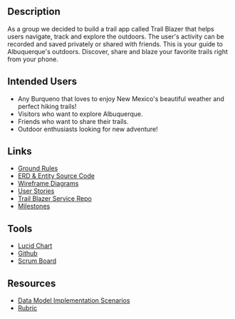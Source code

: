 ## Description 
As a group we decided to build a trail app called Trail Blazer that helps users
navigate, track and explore the outdoors. The user's activity can be recorded and
saved privately or shared with friends. This is your guide to Albuquerque's outdoors. 
Discover, share and blaze your favorite trails right from your phone. 

## Intended Users
* Any Burqueno that loves to enjoy New Mexico's beautiful weather and perfect hiking trails! 
* Visitors who want to explore Albuquerque. 
* Friends who want to share their trails. 
* Outdoor enthusiasts looking for new adventure! 

## Links

* [Ground Rules](docs/ground-rules.md)
* [ERD & Entity Source Code](docs/erd.md)
* [Wireframe Diagrams](docs/wireframe.md) 
* [User Stories](docs/user-stories.md)
* [Trail Blazer Service Repo](https://github.com/the-trail-blazer/trailblazer-service)
* [Milestones](docs/milestones.md)


## Tools 

* [Lucid Chart](lucidchart.com)
* [Github](https://github.com/the-trail-blazer)
* [Scrum Board](https://github.com/the-trail-blazer/trailblazer.github.io/projects/5)


## Resources 

* [Data Model Implementation Scenarios](https://deep-dive-coding-java-cohort-8.github.io/2019/10/17/data-model-implementation-scenarios.html)
* [Rubric](https://deep-dive-coding-java-cohort-8.github.io/2019/10/17/capstone-milestone-1-rubric.html)





